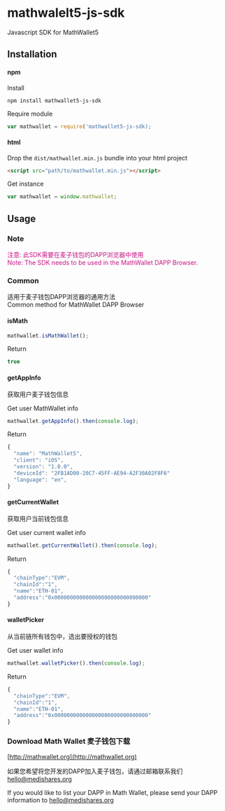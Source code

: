 # mathwalelt5-js-sdk
Javascript SDK for MathWallet5

## Installation
#### npm
Install
```shell
npm install mathwallet5-js-sdk
```
Require module
```javascript
var mathwallet = require('mathwallet5-js-sdk);
```

#### html
Drop the `dist/mathwallet.min.js` bundle into your html project
```html
<script src="path/to/mathwallet.min.js"></script>
```
Get instance
```javascript
var mathwallet = window.mathwallet;
```

## Usage

### Note
<font color=#C71585>注意: 此SDK需要在麦子钱包的DAPP浏览器中使用</font>  
<font color=#C71585>Note: The SDK needs to be used in the MathWallet DAPP Browser.</font>

### Common
适用于麦子钱包DAPP浏览器的通用方法  
Common method for MathWallet DAPP Browser

#### isMath
```javascript
mathwallet.isMathWallet();
```
Return
```javascript
true
```

#### getAppInfo
获取用户麦子钱包信息

Get user MathWallet info
```javascript
mathwallet.getAppInfo().then(console.log);
```
Return
```javascript
{
  "name": "MathWallet5",
  "client": "iOS",
  "version": "1.0.0",
  "deviceId": "2FB1AD00-20C7-45FF-AE94-A2F30A02F8F6"
  "language": "en",
}
```

#### getCurrentWallet
获取用户当前钱包信息

Get user current wallet info
```javascript
mathwallet.getCurrentWallet().then(console.log);
```
Return
```javascript
{
  "chainType":"EVM",   
  "chainId":"1",
  "name":"ETH-01",
  "address":"0x000000000000000000000000000000"
}
```

#### walletPicker
从当前链所有钱包中，选出要授权的钱包

Get user wallet info
```javascript
mathwallet.walletPicker().then(console.log);
```
Return
```javascript
{
  "chainType":"EVM",   
  "chainId":"1",
  "name":"ETH-01",
  "address":"0x000000000000000000000000000000"
}
```

### Download Math Wallet 麦子钱包下载

[http://mathwallet.org](http://mathwallet.org)  

如果您希望将您开发的DAPP加入麦子钱包，请通过邮箱联系我们 hello@medishares.org  
  
If you would like to list your DAPP in Math Wallet, please send your DAPP information to hello@medishares.org
